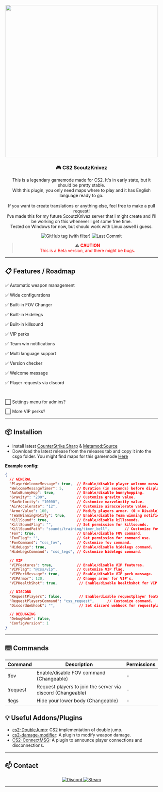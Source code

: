 <div align="center">
  <img src="https://cdn.discordapp.com/attachments/1288158253666144407/1298667476414103562/SCOUTZ_N_KNIVEZ_2.png?ex=671a65d6&is=67191456&hm=4ec7df9518298d6f515acfde4a5f03af3f0131453ccfb3831f93b05d8f65e917&)" width="500"/>
  <h3>🎮 CS2 ScoutzKnivez</h3>
  <p>This is a legendary gamemode made for CS2. It's in early state, but it should be pretty stable.
  <br>With this plugin, you only need maps where to play and it has English language ready to go.
  <br>
  <br>If you want to create translations or anything else, feel free to make a pull request!
  <br>I've made this for my future ScoutzKnivez server that I might create and I'll be working on this whenever I get some free time.
  <br>Tested on Windows for now, but should work with Linux aswell i guess.</p>
</div>
<div align="center">
  <img src="https://img.shields.io/github/v/tag/asapverneri/CS2-ScoutzKnivez?style=for-the-badge&label=Version" alt="GitHub tag (with filter)" />
  <img src="https://img.shields.io/github/last-commit/asapverneri/CS2-ScoutzKnivez?style=for-the-badge" alt="Last Commit" />
  <blockquote>
    <strong>⚠️ <span style="color:red;">CAUTION</span></strong>  
    <br><span style="color:red;">This is a Beta version, and there might be bugs.</span>
  </blockquote>
</div>

---

## 📋 Features / Roadmap

<p>✅ Automatic weapon management</p>
<p>✅ Wide configurations</p>
<p>✅ Built-in FOV Changer</p>
<p>✅ Built-in Hidelegs</p>
<p>✅ Built-in killsound</p>
<p>✅ VIP perks</p>
<p>✅ Team win notifications</p>
<p>✅ Multi language support</p>
<p>✅ Version checker</p>
<p>✅ Welcome message</p>
<p>✅ Player requests via discord</p>
<br>
<p>⬜ Settings menu for admins?</p>
<p>⬜ More VIP perks?</p>

---

## 📦 Installion

- Install latest [CounterStrike Sharp](https://github.com/roflmuffin/CounterStrikeSharp) & [Metamod:Source](https://www.sourcemm.net/downloads.php/?branch=master)
- Download the latest release from the releases tab and copy it into the csgo folder.
You might find maps for this gamemode [Here](https://steamcommunity.com/workshop/browse/?appid=730&searchtext=scout&childpublishedfileid=0&browsesort=textsearch&section=)

**Example config:**
```json
{
  // GENERAL
  "PlayerWelcomeMessage": true,  // Enable/disable player welcome message.
  "WelcomeMessageTimer": 5,      // Duration (in seconds) before displaying the welcome message.
  "AutoBunnyHop": true,          // Enable/disable bunnyhopping.
  "Gravity": "200",              // Customize gravity value.
  "MaxVelocity": "10000",        // Customize maxvelocity value.
  "AirAccelerate": "12",         // Customize airaccelerate value.
  "ArmorValue": 100,             // Modify players armor. (0 = Disable)
  "TeamWinningNotify": true,     // Enable/disable Team winning notifications.
  "KillSound": true,             // Enable/disable killsounds.
  "KillSoundFlag": "",           // Set permission for killsounds.
  "KillSoundPath": "sounds/training/timer_bell",       // Customize fov command.
  "Fov": true,                   // Enable/disable FOV command.
  "FovFlag": "",                 // Set permission for command use.
  "FovCommand": "css_fov",       // Customize fov command.
  "HideLegs": true,              // Enable/disable hidelegs command.
  "HideLegsCommand": "css_legs", // Customize hidelegs command.

  // VIP
  "VIPFeatures": true,           // Enable/disable VIP features.
  "VIPFlag": "@css/vip",         // Customize VIP flag.
  "VIPPerkMessage": true,        // Enable/disable VIP perk message.
  "VIPArmor": 120,               // Change armor for VIP's.
  "VIPHealthShot": true,          // Enable/disable healthshot for VIP's.

  // DISCORD
  "RequestPlayers": false,        // Enable/disable requestplayer feature
  "RequestPlayersCommand": "css_request",      // Customize command.
  "DiscordWebhook": "",           // Set discord webhook for requestplayer.

  // DEBUGGING
  "DebugMode": false,
  "ConfigVersion": 1
}
```

---

## ⌨️ Commands
| Command         | Description                                                          | Permissions |
|-----------------|----------------------------------------------------------------------|-------------|
| !fov            | Enable/disable FOV command (Changeable)                              | -           |
| !request        | Request players to join the server via discord (Changeable)          | -           |
| !legs           | Hide your lower body (Changeable)                                    | -           |


## 💡 Useful Addons/Plugins

- [cs2-DoubleJump](https://github.com/fidarit/cs2-DoubleJump): CS2 implementation of double jump.
- [cs2-damage-modifier](https://github.com/exkludera/cs2-damage-modifier): A plugin to modify weapon damage.
- [CS2-ConnectMSG](https://github.com/asapverneri/CS2-ConnectMSG): A plugin to announce player connections and disconnections.

---

## 📫 Contact

<div align="center">
  <a href="https://discordapp.com/users/367644530121637888">
    <img src="https://img.shields.io/badge/Discord-7289DA?style=for-the-badge&logo=discord&logoColor=white" alt="Discord" />
  </a>
  <a href="https://steamcommunity.com/id/vvernerii/">
    <img src="https://img.shields.io/badge/Steam-000000?style=for-the-badge&logo=steam&logoColor=white" alt="Steam" />
  </a>
</div>

---
